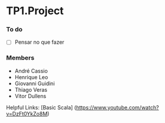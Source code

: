 # TP1.Project
### To do
- [ ] Pensar no que fazer
### Members
- André Cassio
- Henrique Leo
- Giovanni Guidini
- Thiago Veras
- Vitor Dullens

Helpful Links:
[Basic Scala] (https://www.youtube.com/watch?v=DzFt0YkZo8M)
